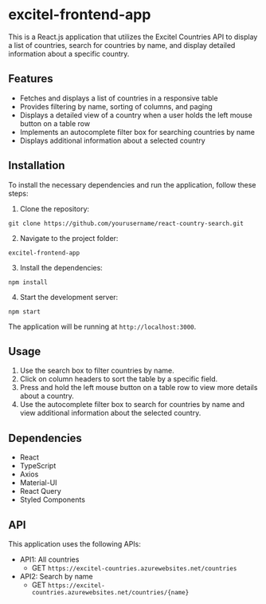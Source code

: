 # excitel-frontend-app

This is a React.js application that utilizes the Excitel Countries API to display a list of countries, search for countries by name, and display detailed information about a specific country.

## Features

- Fetches and displays a list of countries in a responsive table
- Provides filtering by name, sorting of columns, and paging
- Displays a detailed view of a country when a user holds the left mouse button on a table row
- Implements an autocomplete filter box for searching countries by name
- Displays additional information about a selected country

## Installation

To install the necessary dependencies and run the application, follow these steps:

1. Clone the repository:

```git clone https://github.com/yourusername/react-country-search.git```

2. Navigate to the project folder:

```excitel-frontend-app```

3. Install the dependencies:

```npm install```

4. Start the development server:

```npm start```

The application will be running at `http://localhost:3000`.

## Usage

1. Use the search box to filter countries by name.
2. Click on column headers to sort the table by a specific field.
3. Press and hold the left mouse button on a table row to view more details about a country.
4. Use the autocomplete filter box to search for countries by name and view additional information about the selected country.

## Dependencies

- React
- TypeScript
- Axios
- Material-UI
- React Query
- Styled Components

## API

This application uses the following APIs:

- API1: All countries
  - GET `https://excitel-countries.azurewebsites.net/countries`
- API2: Search by name
  - GET `https://excitel-countries.azurewebsites.net/countries/{name}`
